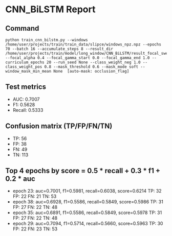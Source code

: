 # CNN_BiLSTM Report

## Command
```
python train_cnn_bilstm.py --windows /home/user/projects/train/train_data/slipce/windows_npz.npz --epochs 70 --batch 16 --accumulate_steps 8 --result_dir /home/user/projects/train/model/long_window/CNN_BiLSTM/result_focal_sweep/cw02_fg07 --focal_alpha 0.4 --focal_gamma_start 0.0 --focal_gamma_end 1.0 --curriculum_epochs 20 --run_seed None --class_weight_neg 1.0 --class_weight_pos 0.8 --mask_threshold 0.6 --mask_mode soft --window_mask_min_mean None  [auto-mask: occlusion_flag]
```

## Test metrics
- AUC: 0.7007
- F1: 0.5628
- Recall: 0.5333
## Confusion matrix (TP/FP/FN/TN)
- TP: 56
- FP: 38
- FN: 49
- TN: 113

## Top 4 epochs by score = 0.5 * recall + 0.3 * f1 + 0.2 * auc
- epoch 23: auc=0.7001, f1=0.5981, recall=0.6038, score=0.6214  TP: 32 FP: 22 FN: 21 TN: 53
- epoch 38: auc=0.6928, f1=0.5586, recall=0.5849, score=0.5986  TP: 31 FP: 27 FN: 22 TN: 48
- epoch 35: auc=0.6891, f1=0.5586, recall=0.5849, score=0.5978  TP: 31 FP: 27 FN: 22 TN: 48
- epoch 29: auc=0.7094, f1=0.5714, recall=0.5660, score=0.5963  TP: 30 FP: 22 FN: 23 TN: 53
